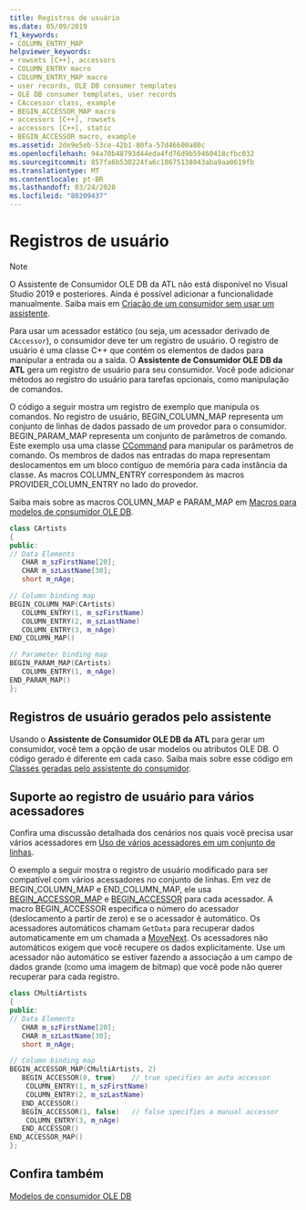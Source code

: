 ```yaml
---
title: Registros de usuário
ms.date: 05/09/2019
f1_keywords:
- COLUMN_ENTRY_MAP
helpviewer_keywords:
- rowsets [C++], accessors
- COLUMN_ENTRY macro
- COLUMN_ENTRY_MAP macro
- user records, OLE DB consumer templates
- OLE DB consumer templates, user records
- CAccessor class, example
- BEGIN_ACCESSOR_MAP macro
- accessors [C++], rowsets
- accessors [C++], static
- BEGIN_ACCESSOR macro, example
ms.assetid: 2de9e5eb-53ce-42b1-80fa-57d46600a80c
ms.openlocfilehash: 94a70b48793d44eda4fd76d9b59460418cfbc032
ms.sourcegitcommit: 857fa6b530224fa6c18675138043aba9aa0619fb
ms.translationtype: MT
ms.contentlocale: pt-BR
ms.lasthandoff: 03/24/2020
ms.locfileid: "80209437"
---
```

# <a name="user-records"></a>Registros de usuário

> [!NOTE]
> O Assistente de Consumidor OLE DB da ATL não está disponível no Visual Studio 2019 e posteriores. Ainda é possível adicionar a funcionalidade manualmente. Saiba mais em [Criação de um consumidor sem usar um assistente](creating-a-consumer-without-using-a-wizard.md).

Para usar um acessador estático (ou seja, um acessador derivado de `CAccessor`), o consumidor deve ter um registro de usuário. O registro de usuário é uma classe C++ que contém os elementos de dados para manipular a entrada ou a saída. O **Assistente de Consumidor OLE DB da ATL** gera um registro de usuário para seu consumidor. Você pode adicionar métodos ao registro do usuário para tarefas opcionais, como manipulação de comandos.

O código a seguir mostra um registro de exemplo que manipula os comandos. No registro de usuário, BEGIN_COLUMN_MAP representa um conjunto de linhas de dados passado de um provedor para o consumidor. BEGIN_PARAM_MAP representa um conjunto de parâmetros de comando. Este exemplo usa uma classe [CCommand](../../data/oledb/ccommand-class.md) para manipular os parâmetros de comando. Os membros de dados nas entradas do mapa representam deslocamentos em um bloco contíguo de memória para cada instância da classe. As macros COLUMN_ENTRY correspondem às macros PROVIDER_COLUMN_ENTRY no lado do provedor.

Saiba mais sobre as macros COLUMN_MAP e PARAM_MAP em [Macros para modelos de consumidor OLE DB](../../data/oledb/macros-and-global-functions-for-ole-db-consumer-templates.md).

```cpp
class CArtists
{
public:
// Data Elements
   CHAR m_szFirstName[20];
   CHAR m_szLastName[30];
   short m_nAge;

// Column binding map
BEGIN_COLUMN_MAP(CArtists)
   COLUMN_ENTRY(1, m_szFirstName)
   COLUMN_ENTRY(2, m_szLastName)
   COLUMN_ENTRY(3, m_nAge)
END_COLUMN_MAP()

// Parameter binding map
BEGIN_PARAM_MAP(CArtists)
   COLUMN_ENTRY(1, m_nAge)
END_PARAM_MAP()
};
```

## <a name="wizard-generated-user-records"></a>Registros de usuário gerados pelo assistente

Usando o **Assistente de Consumidor OLE DB da ATL** para gerar um consumidor, você tem a opção de usar modelos ou atributos OLE DB. O código gerado é diferente em cada caso. Saiba mais sobre esse código em [Classes geradas pelo assistente do consumidor](../../data/oledb/consumer-wizard-generated-classes.md).

## <a name="user-record-support-for-multiple-accessors"></a>Suporte ao registro de usuário para vários acessadores

Confira uma discussão detalhada dos cenários nos quais você precisa usar vários acessadores em [Uso de vários acessadores em um conjunto de linhas](../../data/oledb/using-multiple-accessors-on-a-rowset.md).

O exemplo a seguir mostra o registro de usuário modificado para ser compatível com vários acessadores no conjunto de linhas. Em vez de BEGIN_COLUMN_MAP e END_COLUMN_MAP, ele usa [BEGIN_ACCESSOR_MAP](../../data/oledb/begin-accessor-map.md) e [BEGIN_ACCESSOR](../../data/oledb/begin-accessor.md) para cada acessador. A macro BEGIN_ACCESSOR especifica o número do acessador (deslocamento a partir de zero) e se o acessador é automático. Os acessadores automáticos chamam `GetData` para recuperar dados automaticamente em um chamada a [MoveNext](../../data/oledb/crowset-movenext.md). Os acessadores não automáticos exigem que você recupere os dados explicitamente. Use um acessador não automático se estiver fazendo a associação a um campo de dados grande (como uma imagem de bitmap) que você pode não querer recuperar para cada registro.

```cpp
class CMultiArtists
{
public:
// Data Elements
   CHAR m_szFirstName[20];
   CHAR m_szLastName[30];
   short m_nAge;

// Column binding map
BEGIN_ACCESSOR_MAP(CMultiArtists, 2)
   BEGIN_ACCESSOR(0, true)    // true specifies an auto accessor
    COLUMN_ENTRY(1, m_szFirstName)
    COLUMN_ENTRY(2, m_szLastName)
   END_ACCESSOR()
   BEGIN_ACCESSOR(1, false)   // false specifies a manual accessor
    COLUMN_ENTRY(3, m_nAge)
   END_ACCESSOR()
END_ACCESSOR_MAP()
};
```

## <a name="see-also"></a>Confira também

[Modelos de consumidor OLE DB](../../data/oledb/ole-db-consumer-templates-cpp.md)

